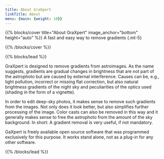 ```yaml
---
title: About GraXpert
linkTitle: About
menu: {main: {weight: 10}}
---
```


{{% blocks/cover title="About GraXpert" image_anchor="bottom" height="auto" %}}
A fast and easy way to remove gradients
{.mt-5}

{{% /blocks/cover %}}

{{% blocks/lead %}}

GraXpert is designed to remove gradients from astroimages. As the name suggests, gradients are gradual changes in brightness that are not part of the astrophoto but are caused by external interference. Causes can be, e.g., light pollution, incorrect or missing flat correction, but also natural brightness gradients of the night sky and peculiarities of the optics used (shading in the form of a vignette).

In order to edit deep-sky photos, it makes sense to remove such gradients from the images. Not only does it look better, but also simplifies further processing of the image. Color casts can also be removed in this way and it generally makes sense to free the astrophoto from the amount of the sky background. In short: A gradient removal is very useful, if not mandatory.

GaXpert is freely available open source software that was programmed exclusively for this purpose. It works stand alone, not as a plug-in for any other software.

{{% /blocks/lead %}}
